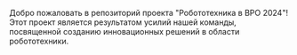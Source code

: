 Добро пожаловать в репозиторий проекта "Робототехника в ВРО 2024"! Этот проект является результатом усилий нашей команды, посвященной созданию инновационных решений в области робототехники. 
